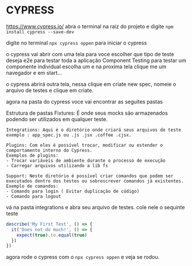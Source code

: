 # CYPRESS

https://www.cypress.io/
abra o terminal na raiz do projeto e digite
`npm install cypress --save-dev`

digite no terminal `npx cypress oppen` para iniciar o cypress

o cypress vai abrir com uma tela para voce escolher que tipo de teste deseja
e2e para testar toda a aplicação
Component Testing para testar um componente individual
escolha um e na proxima tela clique me um navegador e em start...

o cypress abrirá outra tela, nessa clique em criate new spec, nomeie o arquivo de testes e clique em criate.

agora na pasta do cypress voce vai encontrar as seguites pastas

Estrutura de pastas
    Fixtures: É onde seus mocks são armazenados podendo ser utilizados em qualquer teste.

    Integrations: Aqui é o diretório onde criará seus arquivos de teste exemplo : app_spec.js ou .js .jsx .coffee .cjsx.

    Plugins: Com eles é possível trocar, modificar ou estender o comportamento interno do Cypress.
    Exemplos de plugins:
    - Trocar variáveis de ambiente durante o processo de execução
    - Carregar arquivos utilizando a lib fs

    Support: Neste diretório é possível criar comandos que podem ser executados dentro dos testes ou sobrescrever comandos já existentes.
    Exemplo de comandos:
    - Comando para login ( Evitar duplicação de código)
    - Comando para logout

vá na pasta integrations e abra seu arquivo de testes.
cole nele o sequinte teste

```js
describe('My First Test', () => {
  it('Does not do much!', () => {
    expect(true).to.equal(true)
  })
})
```

agora rode o cypress com o `npx cypress oppen` e veja se rodou.

